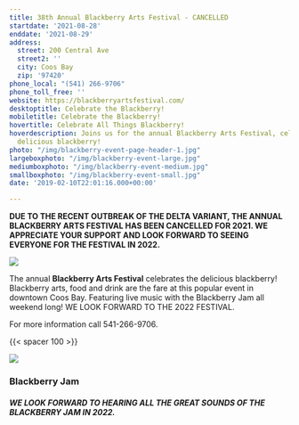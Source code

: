 ```yaml
---
title: 38th Annual Blackberry Arts Festival - CANCELLED
startdate: '2021-08-28'
enddate: '2021-08-29'
address:
  street: 200 Central Ave
  street2: ''
  city: Coos Bay
  zip: '97420'
phone_local: "(541) 266-9706"
phone_toll_free: ''
website: https://blackberryartsfestival.com/
desktoptitle: Celebrate the Blackberry!
mobiletitle: Celebrate the Blackberry!
hovertitle: Celebrate All Things Blackberry!
hoverdescription: Joins us for the annual Blackberry Arts Festival, celebrating the
  delicious blackberry!
photo: "/img/blackberry-event-page-header-1.jpg"
largeboxphoto: "/img/blackberry-event-large.jpg"
mediumboxphoto: "/img/blackberry-event-medium.jpg"
smallboxphoto: "/img/blackberry-event-small.jpg"
date: '2019-02-10T22:01:16.000+00:00'

---
```

**DUE TO THE RECENT OUTBREAK OF THE DELTA VARIANT, THE ANNUAL BLACKBERRY ARTS FESTIVAL HAS BEEN CANCELLED FOR 2021. WE APPRECIATE YOUR SUPPORT AND LOOK FORWARD TO SEEING EVERYONE FOR THE FESTIVAL IN 2022.**

![](/img/blackberry-fest-blog-695-322.jpg)

The annual **Blackberry Arts Festival** celebrates the delicious blackberry! Blackberry arts, food and drink are the fare at this popular event in downtown Coos Bay. Featuring live music with the Blackberry Jam all weekend long! WE LOOK FORWARD TO THE 2022 FESTIVAL.

For more information call 541-266-9706.

{{< spacer 100 >}}

_![](/img/blackberry-jam-image.jpeg)_

### **Blackberry Jam**

##### WE LOOK FORWARD TO HEARING ALL THE GREAT SOUNDS OF THE BLACKBERRY JAM IN 2022.